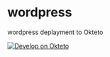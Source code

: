 # wordpress
wordpress deplayment to Okteto

[![Develop on Okteto](https://okteto.com/develop-okteto.svg)](https://cloud.okteto.com/deploy)
